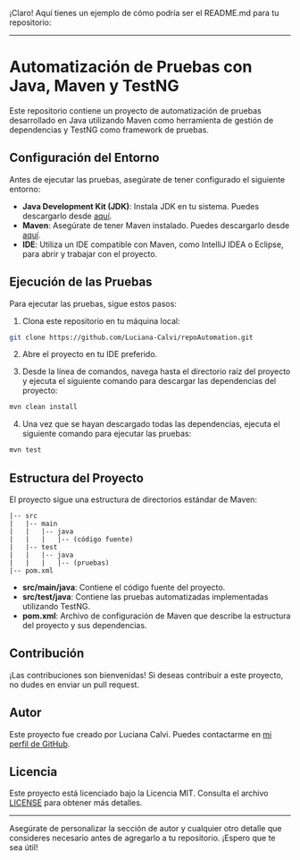 ¡Claro! Aquí tienes un ejemplo de cómo podría ser el README.md para tu repositorio:

---

# Automatización de Pruebas con Java, Maven y TestNG

Este repositorio contiene un proyecto de automatización de pruebas desarrollado en Java utilizando Maven como herramienta de gestión de dependencias y TestNG como framework de pruebas.

## Configuración del Entorno

Antes de ejecutar las pruebas, asegúrate de tener configurado el siguiente entorno:

- **Java Development Kit (JDK)**: Instala JDK en tu sistema. Puedes descargarlo desde [aquí](https://www.oracle.com/java/technologies/javase-jdk11-downloads.html).
- **Maven**: Asegúrate de tener Maven instalado. Puedes descargarlo desde [aquí](https://maven.apache.org/download.cgi).
- **IDE**: Utiliza un IDE compatible con Maven, como IntelliJ IDEA o Eclipse, para abrir y trabajar con el proyecto.

## Ejecución de las Pruebas

Para ejecutar las pruebas, sigue estos pasos:

1. Clona este repositorio en tu máquina local:

```bash
git clone https://github.com/Luciana-Calvi/repoAutomation.git
```

2. Abre el proyecto en tu IDE preferido.
   
3. Desde la línea de comandos, navega hasta el directorio raíz del proyecto y ejecuta el siguiente comando para descargar las dependencias del proyecto:

```bash
mvn clean install
```

4. Una vez que se hayan descargado todas las dependencias, ejecuta el siguiente comando para ejecutar las pruebas:

```bash
mvn test
```

## Estructura del Proyecto

El proyecto sigue una estructura de directorios estándar de Maven:

```
|-- src
|   |-- main
|   |   |-- java
|   |   |   |-- (código fuente)
|   |-- test
|   |   |-- java
|   |   |   |-- (pruebas)
|-- pom.xml
```

- **src/main/java**: Contiene el código fuente del proyecto.
- **src/test/java**: Contiene las pruebas automatizadas implementadas utilizando TestNG.
- **pom.xml**: Archivo de configuración de Maven que describe la estructura del proyecto y sus dependencias.

## Contribución

¡Las contribuciones son bienvenidas! Si deseas contribuir a este proyecto, no dudes en enviar un pull request.

## Autor

Este proyecto fue creado por Luciana Calvi. Puedes contactarme en [mi perfil de GitHub](https://github.com/Luciana-Calvi).

## Licencia

Este proyecto está licenciado bajo la Licencia MIT. Consulta el archivo [LICENSE](LICENSE) para obtener más detalles.

---

Asegúrate de personalizar la sección de autor y cualquier otro detalle que consideres necesario antes de agregarlo a tu repositorio. ¡Espero que te sea útil!
